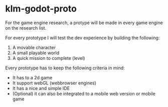 # klm-godot-proto

For the game engine research, a protype will be made in every game engine on the research list.

For every prototype I will test the dev experience by building the following:

1. A movable character
1. A small playable world
1. A quick mission to complete (level)

Every prototype has to keep the following criteria in mind:

- It has to a 2d game
- It support webGL (webbrowser engines)
- It has a nice and simple IDE
- (Optional) it can also be integrated to a mobile web version or mobile game

